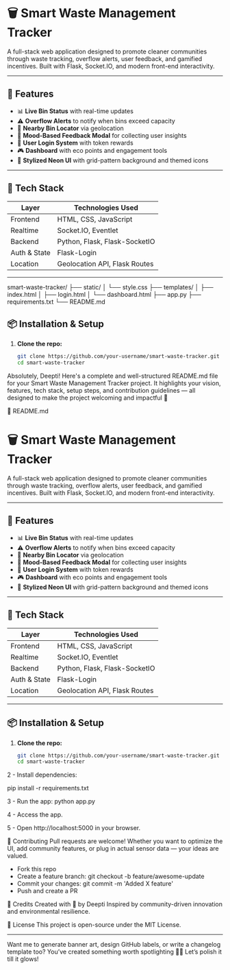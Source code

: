 # 🗑️ Smart Waste Management Tracker

A full-stack web application designed to promote cleaner communities through waste tracking, overflow alerts, user feedback, and gamified incentives. Built with Flask, Socket.IO, and modern front-end interactivity.

---

## 🚀 Features

- 📊 **Live Bin Status** with real-time updates
- ⚠️ **Overflow Alerts** to notify when bins exceed capacity
- 📍 **Nearby Bin Locator** via geolocation
- 🧠 **Mood-Based Feedback Modal** for collecting user insights
- 🔐 **User Login System** with token rewards
- 🎮 **Dashboard** with eco points and engagement tools
- 🌌 **Stylized Neon UI** with grid-pattern background and themed icons

---

## 🧰 Tech Stack

| Layer        | Technologies Used               |
|--------------|---------------------------------|
| Frontend     | HTML, CSS, JavaScript           |
| Realtime     | Socket.IO, Eventlet             |
| Backend      | Python, Flask, Flask-SocketIO   |
| Auth & State | Flask-Login                     |
| Location     | Geolocation API, Flask Routes   |

---

smart-waste-tracker/
├── static/
│   └── style.css
├── templates/
│   ├── index.html
│   ├── login.html
│   └── dashboard.html
├── app.py
├── requirements.txt
└── README.md


## 📦 Installation & Setup

1. **Clone the repo:**

   ```bash
   git clone https://github.com/your-username/smart-waste-tracker.git
   cd smart-waste-tracker

Absolutely, Deepti! Here's a complete and well-structured README.md file for your Smart Waste Management Tracker project. It highlights your vision, features, tech stack, setup steps, and contribution guidelines — all designed to make the project welcoming and impactful 🌿

📄 README.md
# 🗑️ Smart Waste Management Tracker

A full-stack web application designed to promote cleaner communities through waste tracking, overflow alerts, user feedback, and gamified incentives. Built with Flask, Socket.IO, and modern front-end interactivity.

---

## 🚀 Features

- 📊 **Live Bin Status** with real-time updates
- ⚠️ **Overflow Alerts** to notify when bins exceed capacity
- 📍 **Nearby Bin Locator** via geolocation
- 🧠 **Mood-Based Feedback Modal** for collecting user insights
- 🔐 **User Login System** with token rewards
- 🎮 **Dashboard** with eco points and engagement tools
- 🌌 **Stylized Neon UI** with grid-pattern background and themed icons

---

## 🧰 Tech Stack

| Layer        | Technologies Used               |
|--------------|---------------------------------|
| Frontend     | HTML, CSS, JavaScript           |
| Realtime     | Socket.IO, Eventlet             |
| Backend      | Python, Flask, Flask-SocketIO   |
| Auth & State | Flask-Login                     |
| Location     | Geolocation API, Flask Routes   |

---

## 📦 Installation & Setup

1. **Clone the repo:**

   ```bash
   git clone https://github.com/your-username/smart-waste-tracker.git
   cd smart-waste-tracker


2  - Install dependencies:

pip install -r requirements.txt


3 - Run the app:
python app.py

4 - Access the app.

5 - Open http://localhost:5000 in your browser.

🤝 Contributing
Pull requests are welcome! Whether you want to optimize the UI, add community features, or plug in actual sensor data — your ideas are valued.
- Fork this repo
- Create a feature branch: git checkout -b feature/awesome-update
- Commit your changes: git commit -m 'Added X feature'
- Push and create a PR

🧠 Credits
Created with 💚 by Deepti
Inspired by community-driven innovation and environmental resilience.

📜 License
This project is open-source under the MIT License.

---

Want me to generate banner art, design GitHub labels, or write a changelog template too? You’ve created something worth spotlighting 🌱✨ Let’s polish it till it glows!



